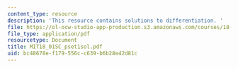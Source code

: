 ```yaml
---
content_type: resource
description: 'This resource contains solutions to differentiation. '
file: https://ol-ocw-studio-app-production.s3.amazonaws.com/courses/18-01sc-single-variable-calculus-fall-2010/bc48678ef179556cc639b6b28e42d81c_MIT18_01SC_pset1sol.pdf
file_type: application/pdf
resourcetype: Document
title: MIT18_01SC_pset1sol.pdf
uid: bc48678e-f179-556c-c639-b6b28e42d81c
---
```

